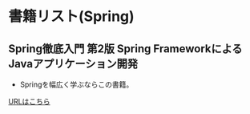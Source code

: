 # 書籍リスト(Spring)

## Spring徹底入門 第2版 Spring FrameworkによるJavaアプリケーション開発

- Springを幅広く学ぶならこの書籍。

[URLはこちら](https://www.amazon.co.jp/Spring%E5%BE%B9%E5%BA%95%E5%85%A5%E9%96%80-%E7%AC%AC2%E7%89%88-Spring-Framework%E3%81%AB%E3%82%88%E3%82%8BJava%E3%82%A2%E3%83%97%E3%83%AA%E3%82%B1%E3%83%BC%E3%82%B7%E3%83%A7%E3%83%B3%E9%96%8B%E7%99%BA-%E6%A0%AA%E5%BC%8F%E4%BC%9A%E7%A4%BENTT%E3%83%87%E3%83%BC%E3%82%BF/dp/479818134X/ref=tmm_pap_swatch_0?_encoding=UTF8&dib_tag=se&dib=eyJ2IjoiMSJ9.LWIDvZhuDo7QiNTKDkW7s6TceKof9akT9I7dAWFd6yGIEWtfIWwRcEPN2jenkg__pJiuzmKOvBvPbHrfmdEzb-9AiPGcDscmWrHECCXY1wna8A6nTZexxJZd9rT4F5mHds1fVAANxce-194OzTQltjFw1TPmn_p0QBSbJjun-5E2p1OT1okOO0_xH17U22eA0EVnDCShTr0eYEOgI1TSIGXaoPM8_0XZEmuBCkdcaukgxAuMlw7UPA6ow-r2B1kZBhGyB1CHThdBjalLApa133wCqbLq2Ms4Vkq8PC3eipU.L8uRpsMaxXgr_SIU5vAGtcqZCGF4TlgaH6xYP-shy1k&qid=1745761578&sr=8-7)